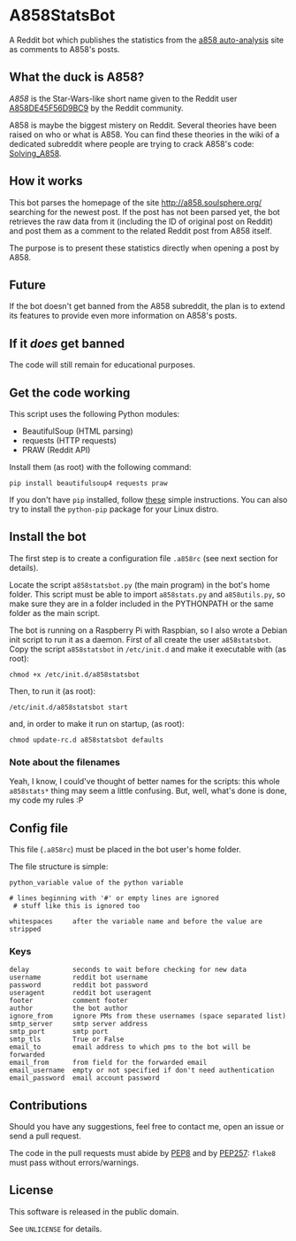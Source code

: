 A858StatsBot
============

A Reddit bot which publishes the statistics from the [a858
auto-analysis][analysis] site as comments to A858's posts.

What the duck is A858?
----------------------

*A858* is the Star-Wars-like short name given to the Reddit user
[A858DE45F56D9BC9][ua858] by the Reddit community.

A858 is maybe the biggest mistery on Reddit.  Several theories have been raised
on who or what is A858.  You can find these theories in the wiki of a dedicated
subreddit where people are trying to crack A858's code: [Solving_A858][solving].

How it works
------------

This bot parses the homepage of the site <http://a858.soulsphere.org/> searching
for the newest post.  If the post has not been parsed yet, the bot retrieves
the raw data from it (including the ID of original post on Reddit) and post
them as a comment to the related Reddit post from A858 itself.

The purpose is to present these statistics directly when opening a post by
A858.

Future
------

If the bot doesn't get banned from the A858 subreddit, the plan is to extend
its features to provide even more information on A858's posts.

If it *does* get banned
-----------------------

The code will still remain for educational purposes.

Get the code working
--------------------

This script uses the following Python modules:

 - BeautifulSoup (HTML parsing)
 - requests (HTTP requests)
 - PRAW (Reddit API)

Install them (as root) with the following command:

    pip install beautifulsoup4 requests praw

If you don't have `pip` installed, follow [these][pip] simple instructions.
You can also try to install the `python-pip` package for your Linux distro.

Install the bot
---------------

The first step is to create a configuration file `.a858rc` (see next section
for details).

Locate the script `a858statsbot.py` (the main program) in the bot's home
folder.  This script must be able to import `a858stats.py` and `a858utils.py`,
so make sure they are in a folder included in the PYTHONPATH or the same folder
as the main script.

The bot is running on a Raspberry Pi with Raspbian, so I also wrote a Debian
init script to run it as a daemon.  First of all create the user
`a858statsbot`.  Copy the script `a858statsbot` in `/etc/init.d` and make it
executable with (as root):

    chmod +x /etc/init.d/a858statsbot

Then, to run it (as root):

    /etc/init.d/a858statsbot start

and, in order to make it run on startup, (as root):

    chmod update-rc.d a858statsbot defaults

### Note about the filenames

Yeah, I know, I could've thought of better names for the scripts: this whole
`a858stats*` thing may seem a little confusing.  But, well, what's done is
done, my code my rules :P

Config file
-----------

This file (`.a858rc`) must be placed in the bot user's home folder.

The file structure is simple:

    python_variable value of the python variable

    # lines beginning with '#' or empty lines are ignored
     # stuff like this is ignored too

    whitespaces     after the variable name and before the value are stripped

### Keys

    delay           seconds to wait before checking for new data
    username        reddit bot username
    password        reddit bot password
    useragent       reddit bot useragent
    footer          comment footer
    author          the bot author
    ignore_from     ignore PMs from these usernames (space separated list)
    smtp_server     smtp server address
    smtp_port       smtp port
    smtp_tls        True or False
    email_to        email address to which pms to the bot will be forwarded
    email_from      from field for the forwarded email
    email_username  empty or not specified if don't need authentication
    email_password  email account password

Contributions
-------------

Should you have any suggestions, feel free to contact me, open an issue or send
a pull request.

The code in the pull requests must abide by [PEP8][pep8] and by
[PEP257][pep257]: `flake8` must pass without errors/warnings.

License
-------

This software is released in the public domain.

See `UNLICENSE` for details.

[analysis]: http://a858.soulsphere.org/
[ua858]: http://www.reddit.com/u/A858DE45F56D9BC9/
[solving]: http://www.reddit.com/r/Solving_A858/
[pip]: http://www.pip-installer.org/en/latest/installing.html
[pep8]: http://legacy.python.org/dev/peps/pep-0008/
[pep257]: http://legacy.python.org/dev/peps/pep-0257/
